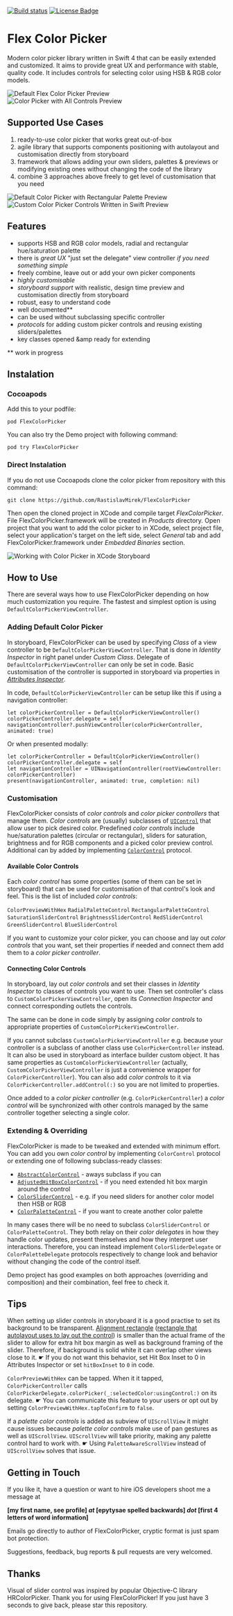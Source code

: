 [![Build status](https://build.appcenter.ms/v0.1/apps/70a55ab5-1147-43c7-8d31-535b26dc90e9/branches/master/badge)](https://appcenter.ms) 
[![License Badge](https://img.shields.io/badge/license-MIT-blue.svg)](https://github.com/RastislavMirek/FlexColorPicker/blob/master/LICENSE)
# Flex Color Picker
Modern color picker library written in Swift 4 that can be easily extended and customized. It aims to provide great UX and performance with stable, quality code. It includes controls for selecting color using HSB & RGB color models.     

![Default Flex Color Picker Preview](https://github.com/RastislavMirek/FlexColorPicker/blob/master/GifsAndScreenshots/Flex_color_picker_for_swift_preview1.gif)
![Color Picker with All Controls Preview](https://github.com/RastislavMirek/FlexColorPicker/blob/master/GifsAndScreenshots/Flex_color_picker_for_swift_preview2.gif)

## Supported Use Cases
1. ready-to-use color picker that works great out-of-box
2. agile library that supports components positioning with autolayout and customisation directly from storyboard
3. framework that allows adding your own sliders, palettes &amp; previews or modifying existing ones without changing the code of the library
4. combine 3 approaches above freely to get level of customisation that you need

![Default Color Picker with Rectangular Palette Preview](https://github.com/RastislavMirek/FlexColorPicker/blob/master/GifsAndScreenshots/Flex_color_picker_for_swift_preview3.gif)
![Custom Color Picker Controls Written in Swift Preview](https://github.com/RastislavMirek/FlexColorPicker/blob/master/GifsAndScreenshots/Flex_color_picker_for_swift_preview4.gif)

## Features
- supports HSB and RGB color models, radial and rectangular hue/saturation palette
- there is _great UX_ "just set the delegate" view controller _if you need something simple_
- freely combine, leave out or add your own picker components
- _highly customisable_
- _storyboard support_ with realistic, design time preview and customisation directly from storyboard
- robust, easy to understand code
- well documented**
- can be used without subclassing specific controller
- _protocols_ for adding custom picker controls and reusing existing sliders/palettes
- key classes opened &amp ready for extending

** work in progress

## Instalation

### Cocoapods
Add this to your podfile:

    pod FlexColorPicker

You can also try the Demo project with following command:

    pod try FlexColorPicker

### Direct Instalation
If you do not use Cocoapods clone the color picker from repository with this command:

    git clone https://github.com/RastislavMirek/FlexColorPicker

Then open the cloned project in XCode and compile target _FlexColorPicker_. File FlexColorPicker.framework will be created in _Products_ directory. Open project that you want to add the color picker to in XCode, select project file, select your application's target on the left side, select _General_ tab and add FlexColorPicker.framework under _Embedded Binaries_ section.  

![Working with Color Picker in XCode Storyboard](https://github.com/RastislavMirek/FlexColorPicker/blob/master/GifsAndScreenshots/Working_with_flex_color_picker_from_storyboard.png)

## How to Use
There are several ways how to use FlexColorPicker depending on how much customization you require. The fastest and simplest option is using `DefaultColorPickerViewController`.

### Adding Default Color Picker
In storyboard, FlexColorPicker can be used by specifying _Class_ of a view controller to be `DefaultColorPickerViewController`. That is done in _Identity Inspector_ in right panel under _Custom Class_. Delegate of `DefaultColorPickerViewController` can only be set in code. Basic customisation of the controller is supported in storyboard via properties in [_Attributes Inspector_](https://www.quora.com/Where-is-an-attributes-inspector-in-Xcode).

In code,  `DefaultColorPickerViewController` can be setup like this if using a navigation controller:

    let colorPickerController = DefaultColorPickerViewController()
    colorPickerController.delegate = self
    navigationController?.pushViewController(colorPickerController, animated: true)

Or when presented modally:

    let colorPickerController = DefaultColorPickerViewController()
    colorPickerController.delegate = self
    let navigationController = UINavigationController(rootViewController: colorPickerController)
    present(navigationController, animated: true, completion: nil)

### Customisation
FlexColorPicker consists of _color controls_ and _color picker controllers_ that manage them. _Color controls_ are (usually) subclasses of [`UIControl`](https://developer.apple.com/documentation/uikit/uicontrol) that allow user to pick desired color. Predefined _color controls_ include hue/saturation palettes (circular or rectangular), sliders for saturation, brightness and for RGB components and a picked color preview control. Additional can by added by implementing [`ColorControl`](https://github.com/RastislavMirek/FlexColorPicker/blob/master/FlexColorPicker/Classes/Controls/ColorControl.swift) protocol.

#### Available Color Controls

Each _color control_ has some properties (some of them can be set in storyboard) that can be used for customisation of that control's look and feel.
This is the list of included _color controls_:

`ColorPreviewWithHex`
`RadialPaletteControl`
`RectangularPaletteControl`
`SaturationSliderControl`
`BrightnessSliderControl`
`RedSliderControl`
`GreenSliderControl`
`BlueSliderControl`

If you want to customize your color picker, you can choose and lay out _color controls_ that you want, set their properties if needed and connect them add them to a _color picker controller_. 

#### Connecting Color Controls
In storyboard, lay out _color controls_ and set their classes  in _Identity Inspector_ to classes of controls you want to use. Then set controller's class to  `CustomColorPickerViewController`, open its _Connection Inspector_ and connect corresponding outlets the controls.

The same can be done in code simply by assigning _color controls_ to appropriate properties of `CustomColorPickerViewController`. 

If you cannot subclass `CustomColorPickerViewController` e.g. because your controller is a subclass of another class use `ColorPickerController` instead. It can also be used in storyboard as interface builder custom object. It has same properties as  `CustomColorPickerViewController` (actually, `CustomColorPickerViewController` is just a convenience wrapper for `ColorPickerController`). You can also add  _color controls_ to it via `ColorPickerController.addControl(:)`  so you are not limited to properties.

Once added to a _color picker controller_ (e.g. `ColorPickerController`) a _color control_ will be synchronized with other controls managed by the same controller together selecting a single color.

### Extending & Overriding
FlexColorPicker is made to be tweaked and extended with minimum effort. You can add you own _color control_ by implementing `ColorControl` protocol or extending one of following subclass-ready classes:

- [`AbstractColorControl`](https://github.com/RastislavMirek/FlexColorPicker/blob/master/FlexColorPicker/Classes/Controls/AbstractColorControl.swift) - aways subclass if you can
- [`AdjustedHitBoxColorControl`](https://github.com/RastislavMirek/FlexColorPicker/blob/master/FlexColorPicker/Classes/Controls/AdjustedHitBoxColorControl.swift) - if you need extended hit box margin around the control
- [`ColorSliderControl`](https://github.com/RastislavMirek/FlexColorPicker/blob/master/FlexColorPicker/Classes/Controls/ColorSliderControl.swift) - e.g. if you need sliders for another color model then HSB or RGB
- [`ColorPaletteControl`](https://github.com/RastislavMirek/FlexColorPicker/blob/master/FlexColorPicker/Classes/Controls/ColorPaletteControl.swift) - if you want to create another color palette

In many cases there will be no need to subclass `ColorSliderControl` or `ColorPaletteControl`. They both relay on their _color delegates_ in how they handle color updates, present themselves and how they interpret user interactions. Therefore, you can instead implement `ColorSliderDelegate` or `ColorPaletteDelegate` protocols respectively to change look and behavior without changing the code of the control itself. 

Demo project has good examples on both approaches (overriding and composition) and their combination, feel free to check it. 

## Tips
When setting up slider controls in storyboard it is a good practise to set its background to be transparent. [Alignment rectangle](https://developer.apple.com/documentation/uikit/uiview/1622648-alignmentrectinsets) ([rectangle that autolayout uses to lay out the control](https://useyourloaf.com/blog/auto-layout-and-alignment-rectangles/)) is smaller than the actual frame of the slider to allow for extra hit box margin as well as background framing of the slider. Therefore, if background is solid white it can overlap other views close to it. 
☛ If you do not want this behavior, set Hit Box Inset to 0 in Attributes Inspector or set `hitBoxInset` to `0` in code.

`ColorPreviewWithHex` can be tapped. When it it tapped, `ColorPickerController` calls `ColorPickerDelegate.colorPicker(_:selectedColor:usingControl:)` on its delegate. 
☛ You can communicate this feature to your users or opt out by setting `ColorPreviewWithHex.tapToConfirm` to `false`. 

If a _palette color controls_ is added as subview of  `UIScrollView` it might cause issues because  _palette color controls_ make use of pan gestures as well as `UIScrollView`. `UIScrollView` will take priority, making any palette control hard to work with. 
☛ Using `PaletteAwareScrollView` instead of `UIScrollView` solves that issue.    

## Getting in Touch
If you like it, have a question or want to hire iOS developers shoot me a message at

**[my first name, see profile] _at_ [epytysae spelled backwards] _dot_ [first 4 letters of word information]**

Emails go directly to author of FlexColorPicker, cryptic format is just spam bot protection. 

Suggestions, feedback, bug reports & pull requests are very welcomed.

## Thanks
Visual of slider control was inspired by popular Objective-C library HRColorPicker.  Thank you  for using FlexColorPicker! If you just have 3 seconds to give back, please star this repository.
